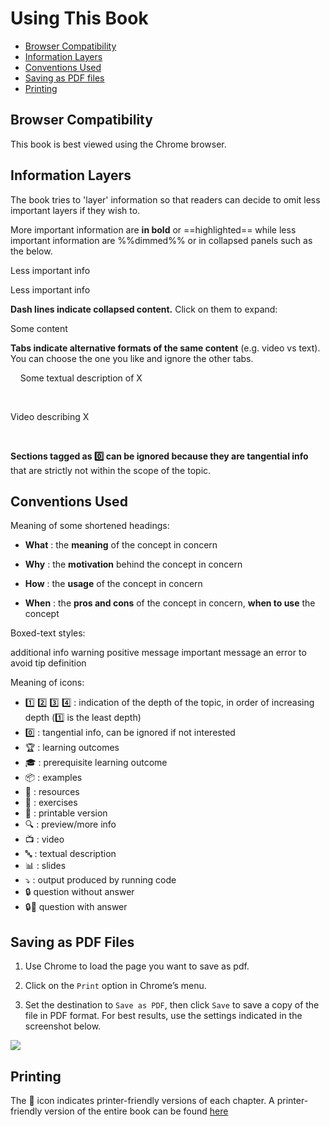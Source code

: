 <link rel="stylesheet" href="{{baseUrl}}/css/textbook.css">

<div class="website-content">

# Using This Book

* [Browser Compatibility](#browsers)
* [Information Layers](#layers)
* [Conventions Used](#conventions)
* [Saving as PDF files](#saving)
* [Printing](#printing)

<div id="browsers">

## Browser Compatibility

This book is best viewed using the Chrome browser.

</div>
<div id="layers">

## Information Layers

The book tries to 'layer' information so that readers can decide to omit less important layers if they wish to. 

More important information are **in bold** or ==highlighted== while less important information are %%dimmed%% or in collapsed panels such as the below.

<panel header="%%Some less important info in a panel%%">

Less important info

</panel><p/>
<panel header="%%Some less important info in a boarder-less panel%%" type="seamless">

Less important info

</panel><p/>

**Dash lines indicate collapsed content.** Click on them to expand:

<panel type="seamless" header="%%--------------------------------------%%">

Some content

</panel><p/>

**Tabs indicate alternative formats of the same content** (e.g. video vs text). You can choose the one you like and ignore the other tabs. 

<tip-box>

<tabs> 
  <tab header=":abc:">
  
Some textual description of X

  </tab>
  <tab header=":tv:">

Video describing X

  </tab>
</tabs>

</tip-box>

**Sections tagged as :zero: can be ignored because they are tangential info** that are strictly not within the scope of the topic.

</div>
<div id="conventions">

## Conventions Used

Meaning of some shortened headings:

* **What** : the **meaning** of the concept in concern 

  <include name="%%Example%%" src="../refactoring/what/full.md" dynamic />

* **Why** : the **motivation** behind the concept in concern

  <include name="%%Example%%" src="../errorHandling/logging/why/full.md" dynamic />
  
* **How** : the **usage** of the concept in concern 

  <include name="%%Example%%" src="../refactoring/how/full.md" dynamic />
  
* **When** : the **pros and cons** of the concept in concern, **when to use** the concept 

  <include name="%%Example%%" src="../refactoring/when/full.md" dynamic />
  

Boxed-text styles:

<tip-box type="info">
    additional info
</tip-box>
<tip-box type="warning">
    warning
</tip-box>
<tip-box type="success">
    positive message
</tip-box>
<tip-box type="important">
    important message
</tip-box>
<tip-box type="wrong">
    an error to avoid
</tip-box>
<tip-box type="tip">
    tip
</tip-box>
<tip-box type="definition">
    definition
</tip-box>

Meaning of icons:

* :one: :two: :three: :four: : indication of the depth of the topic, in order of increasing depth (:one: is the least depth)
* :zero: : tangential info, can be ignored if not interested
* :trophy: : learning outcomes
* :mortar_board: : prerequisite learning outcome
* :package: : examples
* :paperclip: : resources
* :muscle: : exercises
* :scroll: : printable version
* :mag: : preview/more info
* :tv: : video
* :abc: : textual description
* :bar_chart: : slides
* :arrow_heading_down: : output produced by running code
* :lock: question without answer
* :lock::key: question with answer

</div>
<div id="saving">

## Saving as PDF Files

1. Use Chrome to load the page you want to save as pdf.

1. Click on the `Print` option in Chrome’s menu.

1. Set the destination to `Save as PDF`, then click `Save` to save a copy of the file in PDF format. For best results, use the settings indicated in the screenshot below.<br/>
  <img src="{{baseUrl}}/about/images/chromeSaveAsPdf.png" />

</div>
<div id="printing">
  
## Printing

The :scroll: icon indicates printer-friendly versions of each chapter. A printer-friendly version of the entire book can be found [here]({{baseUrl}}/common/print.html)

</div>

</div>
